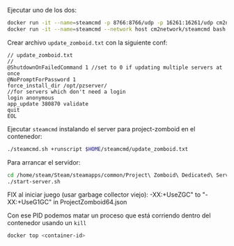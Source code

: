 Ejecutar uno de los dos:
```bash
docker run -it --name=steamcmd -p 8766:8766/udp -p 16261:16261/udp cm2network/steamcmd bash
docker run -it --name=steamcmd --network host cm2network/steamcmd bash
```

Crear archivo `update_zomboid.txt` con la siguiente conf:
```text
// update_zomboid.txt
//
@ShutdownOnFailedCommand 1 //set to 0 if updating multiple servers at once
@NoPromptForPassword 1
force_install_dir /opt/pzserver/
//for servers which don't need a login
login anonymous 
app_update 380870 validate
quit
EOL
```

Ejecutar `steamcmd` instalando el server para project-zomboid en el contenedor:
```bash
./steamcmd.sh +runscript $HOME/steamcmd/update_zomboid.txt
```

Para arrancar el servidor:
```bash
cd /home/steam/Steam/steamapps/common/Project\ Zomboid\ Dedicated\ Server/
./start-server.sh
```

FIX al iniciar juego (usar garbage collector viejo):
-XX:+UseZGC" to "-XX:+UseG1GC" in ProjectZomboid64.json

Con ese PID podemos matar un proceso que está corriendo dentro del contenedor usando un `kill`
```bash
docker top <container-id>
```

